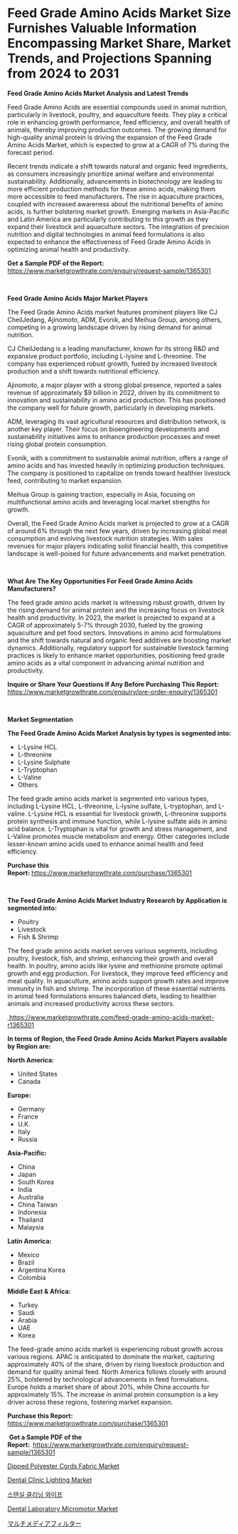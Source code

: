 <p><h1>Feed Grade Amino Acids Market Size Furnishes Valuable Information Encompassing Market Share, Market Trends, and Projections Spanning from 2024 to 2031</h1></p><p><strong>Feed Grade Amino Acids Market Analysis and Latest Trends</strong></p>
<p><p>Feed Grade Amino Acids are essential compounds used in animal nutrition, particularly in livestock, poultry, and aquaculture feeds. They play a critical role in enhancing growth performance, feed efficiency, and overall health of animals, thereby improving production outcomes. The growing demand for high-quality animal protein is driving the expansion of the Feed Grade Amino Acids Market, which is expected to grow at a CAGR of 7% during the forecast period.</p><p>Recent trends indicate a shift towards natural and organic feed ingredients, as consumers increasingly prioritize animal welfare and environmental sustainability. Additionally, advancements in biotechnology are leading to more efficient production methods for these amino acids, making them more accessible to feed manufacturers. The rise in aquaculture practices, coupled with increased awareness about the nutritional benefits of amino acids, is further bolstering market growth. Emerging markets in Asia-Pacific and Latin America are particularly contributing to this growth as they expand their livestock and aquaculture sectors. The integration of precision nutrition and digital technologies in animal feed formulations is also expected to enhance the effectiveness of Feed Grade Amino Acids in optimizing animal health and productivity.</p></p>
<p><strong>Get a Sample PDF of the Report:&nbsp;</strong> <a href="https://www.marketgrowthrate.com/enquiry/request-sample/1365301">https://www.marketgrowthrate.com/enquiry/request-sample/1365301</a></p>
<p>&nbsp;</p>
<p><strong>Feed Grade Amino Acids Major Market Players</strong></p>
<p><p>The Feed Grade Amino Acids market features prominent players like CJ CheilJedang, Ajinomoto, ADM, Evonik, and Meihua Group, among others, competing in a growing landscape driven by rising demand for animal nutrition.</p><p>CJ CheilJedang is a leading manufacturer, known for its strong R&D and expansive product portfolio, including L-lysine and L-threonine. The company has experienced robust growth, fueled by increased livestock production and a shift towards nutritional efficiency. </p><p>Ajinomoto, a major player with a strong global presence, reported a sales revenue of approximately $9 billion in 2022, driven by its commitment to innovation and sustainability in amino acid production. This has positioned the company well for future growth, particularly in developing markets.</p><p>ADM, leveraging its vast agricultural resources and distribution network, is another key player. Their focus on bioengineering developments and sustainability initiatives aims to enhance production processes and meet rising global protein consumption. </p><p>Evonik, with a commitment to sustainable animal nutrition, offers a range of amino acids and has invested heavily in optimizing production techniques. The company is positioned to capitalize on trends toward healthier livestock feed, contributing to market expansion.</p><p>Meihua Group is gaining traction, especially in Asia, focusing on multifunctional amino acids and leveraging local market strengths for growth. </p><p>Overall, the Feed Grade Amino Acids market is projected to grow at a CAGR of around 6% through the next few years, driven by increasing global meat consumption and evolving livestock nutrition strategies. With sales revenues for major players indicating solid financial health, this competitive landscape is well-poised for future advancements and market penetration.</p></p>
<p>&nbsp;</p>
<p><strong>What Are The Key Opportunities For Feed Grade Amino Acids Manufacturers?</strong></p>
<p><p>The feed grade amino acids market is witnessing robust growth, driven by the rising demand for animal protein and the increasing focus on livestock health and productivity. In 2023, the market is projected to expand at a CAGR of approximately 5-7% through 2030, fueled by the growing aquaculture and pet food sectors. Innovations in amino acid formulations and the shift towards natural and organic feed additives are boosting market dynamics. Additionally, regulatory support for sustainable livestock farming practices is likely to enhance market opportunities, positioning feed grade amino acids as a vital component in advancing animal nutrition and productivity.</p></p>
<p><strong>Inquire or Share Your Questions If Any Before Purchasing This Report:</strong> <a href="https://www.marketgrowthrate.com/enquiry/pre-order-enquiry/1365301">https://www.marketgrowthrate.com/enquiry/pre-order-enquiry/1365301</a></p>
<p>&nbsp;</p>
<p><strong>Market Segmentation</strong></p>
<p><strong>The Feed Grade Amino Acids Market Analysis by types is segmented into:</strong></p>
<p><ul><li>L-Lysine HCL</li><li>L-threonine</li><li>L-Lysine Sulphate</li><li>L-Tryptophan</li><li>L-Valine</li><li>Others</li></ul></p>
<p><p>The feed grade amino acids market is segmented into various types, including L-Lysine HCL, L-threonine, L-lysine sulfate, L-tryptophan, and L-valine. L-Lysine HCL is essential for livestock growth, L-threonine supports protein synthesis and immune function, while L-lysine sulfate aids in amino acid balance. L-Tryptophan is vital for growth and stress management, and L-Valine promotes muscle metabolism and energy. Other categories include lesser-known amino acids used to enhance animal health and feed efficiency.</p></p>
<p><strong>Purchase this Report:&nbsp;</strong><a href="https://www.marketgrowthrate.com/purchase/1365301">https://www.marketgrowthrate.com/purchase/1365301</a></p>
<p>&nbsp;</p>
<p><strong>The Feed Grade Amino Acids Market Industry Research by Application is segmented into:</strong></p>
<p><ul><li>Poultry</li><li>Livestock</li><li>Fish & Shrimp</li></ul></p>
<p><p>The feed grade amino acids market serves various segments, including poultry, livestock, fish, and shrimp, enhancing their growth and overall health. In poultry, amino acids like lysine and methionine promote optimal growth and egg production. For livestock, they improve feed efficiency and meat quality. In aquaculture, amino acids support growth rates and improve immunity in fish and shrimp. The incorporation of these essential nutrients in animal feed formulations ensures balanced diets, leading to healthier animals and increased productivity across these sectors.</p></p>
<p><a href="https://www.marketgrowthrate.com/feed-grade-amino-acids-market-r1365301">&nbsp;https://www.marketgrowthrate.com/feed-grade-amino-acids-market-r1365301</a></p>
<p><strong>In terms of Region, the Feed Grade Amino Acids Market Players available by Region are:</strong></p>
<p>
    <p> <strong> North America: </strong>
        <ul>
            <li>United States</li>
            <li>Canada</li>
        </ul>
        </p> 
    <p> <strong> Europe: </strong>
        <ul>
            <li>Germany</li>
            <li>France</li>
            <li>U.K.</li>
            <li>Italy</li>
            <li>Russia</li>
        </ul>
        </p> 
    <p> <strong> Asia-Pacific: </strong>
        <ul>
            <li>China</li>
            <li>Japan</li>
            <li>South Korea</li>
            <li>India</li>
            <li>Australia</li>
            <li>China Taiwan</li>
            <li>Indonesia</li>
            <li>Thailand</li>
            <li>Malaysia</li>
        </ul>
        </p> 
    <p> <strong> Latin America: </strong>
        <ul>
            <li>Mexico</li>
            <li>Brazil</li>
            <li>Argentina Korea</li>
            <li>Colombia</li>
        </ul>
        </p> 
    <p> <strong> Middle East & Africa: </strong>
        <ul>
            <li>Turkey</li>
            <li>Saudi</li>
            <li>Arabia</li>
            <li>UAE</li>
            <li>Korea</li>
        </ul>
    </p>
    </p>
<p><p>The feed-grade amino acids market is experiencing robust growth across various regions. APAC is anticipated to dominate the market, capturing approximately 40% of the share, driven by rising livestock production and demand for quality animal feed. North America follows closely with around 25%, bolstered by technological advancements in feed formulations. Europe holds a market share of about 20%, while China accounts for approximately 15%. The increase in animal protein consumption is a key driver across these regions, fostering market expansion.</p></p>
<p><strong>Purchase this Report: </strong><a href="https://www.marketgrowthrate.com/purchase/1365301">https://www.marketgrowthrate.com/purchase/1365301</a></p>
<p>&nbsp;<strong>Get a Sample PDF of the Report:&nbsp;&nbsp;</strong><a href="https://www.marketgrowthrate.com/enquiry/request-sample/1365301">https://www.marketgrowthrate.com/enquiry/request-sample/1365301</a></p>
<p><strong></strong></p>
<p><p><a href="https://issuu.com/reportprime-2/docs/dipped-polyester-cords-fabric-marke_d472b0f83c5746">Dipped Polyester Cords Fabric Market</a></p><p><a href="https://www.linkedin.com/pulse/dental-clinic-lighting-market-size-type-ledfluorescentother-otn7f?trackingId=OtrQs1iQRBq5VyOLQRzwCA%3D%3D">Dental Clinic Lighting Market</a></p><p><a href="https://medium.com/@mistybarton1943/%EC%8A%A4%ED%85%90%EC%8B%A4-%ED%81%B4%EB%A6%AC%EB%8B%9D-%EC%99%80%EC%9D%B4%ED%94%84-%EC%8B%9C%EC%9E%A5-%EA%B7%9C%EB%AA%A8-%EC%84%B1%EC%9E%A5-%EB%8F%99%ED%96%A5-%EB%B0%8F-%EC%9C%A0%ED%98%95-%EC%9D%91%EC%9A%A9-%EB%B6%84%EC%95%BC%EB%B3%84-%EC%82%B0%EC%97%85-%EB%B6%84%EC%84%9D%EA%B3%BC-2024%EB%85%84%EB%B6%80%ED%84%B0-2031%EB%85%84%EA%B9%8C%EC%A7%80%EC%9D%98-%EC%A0%84%EB%A7%9D-5f35744d1f36">스텐실 클리닝 와이프</a></p><p><a href="https://www.linkedin.com/pulse/dental-laboratory-micromotor-market-outlook-share-analysis-s3bff?trackingId=ZwU2yLSvTpqAG33IDvL9NQ%3D%3D">Dental Laboratory Micromotor Market</a></p><p><a href="https://medium.com/@lylabrown2022/%E3%83%9E%E3%83%AB%E3%83%81%E3%83%A1%E3%83%87%E3%82%A3%E3%82%A2%E3%83%95%E3%82%A3%E3%83%AB%E3%82%BF%E3%83%BC%E5%B8%82%E5%A0%B4%E3%81%AB%E3%81%8A%E3%81%91%E3%82%8B%E6%88%90%E9%95%B7%E3%81%AE%E6%A9%9F%E4%BC%9A%E3%81%A8%E8%AA%B2%E9%A1%8C%E3%81%AF%E4%BD%95%E3%81%A7%E3%81%99%E3%81%8B-6c2eff2ed3d4">マルチメディアフィルター</a></p></p>